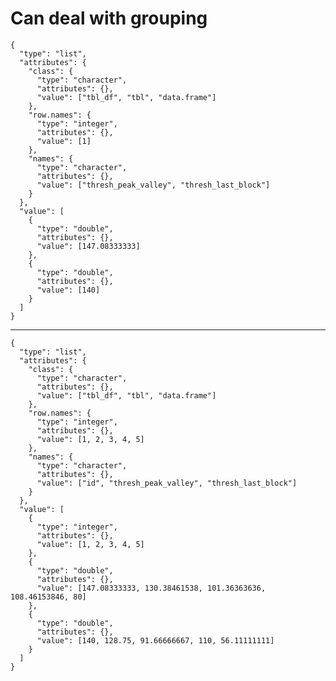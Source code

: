 # Can deal with grouping

    {
      "type": "list",
      "attributes": {
        "class": {
          "type": "character",
          "attributes": {},
          "value": ["tbl_df", "tbl", "data.frame"]
        },
        "row.names": {
          "type": "integer",
          "attributes": {},
          "value": [1]
        },
        "names": {
          "type": "character",
          "attributes": {},
          "value": ["thresh_peak_valley", "thresh_last_block"]
        }
      },
      "value": [
        {
          "type": "double",
          "attributes": {},
          "value": [147.08333333]
        },
        {
          "type": "double",
          "attributes": {},
          "value": [140]
        }
      ]
    }

---

    {
      "type": "list",
      "attributes": {
        "class": {
          "type": "character",
          "attributes": {},
          "value": ["tbl_df", "tbl", "data.frame"]
        },
        "row.names": {
          "type": "integer",
          "attributes": {},
          "value": [1, 2, 3, 4, 5]
        },
        "names": {
          "type": "character",
          "attributes": {},
          "value": ["id", "thresh_peak_valley", "thresh_last_block"]
        }
      },
      "value": [
        {
          "type": "integer",
          "attributes": {},
          "value": [1, 2, 3, 4, 5]
        },
        {
          "type": "double",
          "attributes": {},
          "value": [147.08333333, 130.38461538, 101.36363636, 108.46153846, 80]
        },
        {
          "type": "double",
          "attributes": {},
          "value": [140, 128.75, 91.66666667, 110, 56.11111111]
        }
      ]
    }

